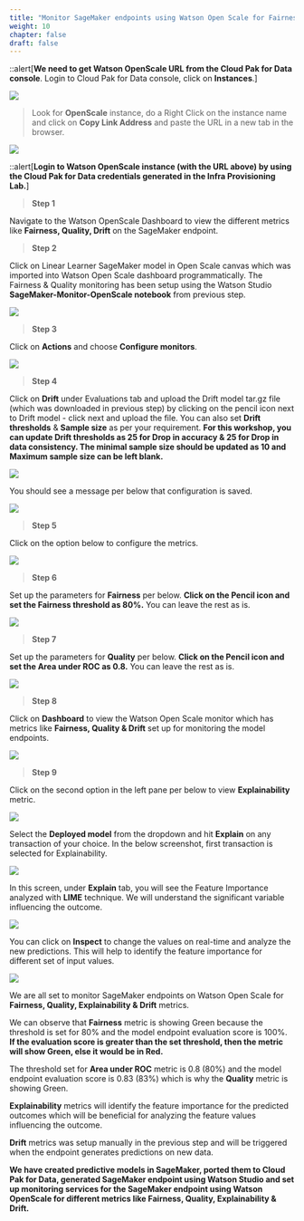 ```yaml
---
title: "Monitor SageMaker endpoints using Watson Open Scale for Fairness, Quality & Drift detection"
weight: 10
chapter: false
draft: false
---
```


::alert[**We need to get Watson OpenScale URL from the Cloud Pak for Data console**. Login to Cloud Pak for Data console, click on **Instances**.]

![](/static/images/20_trusted_ai_lab/wos-cpd.png)

> Look for **OpenScale** instance, do a Right Click on the instance name and click on **Copy Link Address** and paste the URL in a new tab in the browser. 

![](/static/images/20_trusted_ai_lab/wos-url.png)

::alert[**Login to Watson OpenScale instance (with the URL above) by using the Cloud Pak for Data credentials generated in the Infra Provisioning Lab.**]

> **Step 1**

Navigate to the Watson OpenScale Dashboard to view the different metrics like **Fairness, Quality, Drift** on the SageMaker endpoint. 

> **Step 2**

Click on Linear Learner SageMaker model in Open Scale canvas which was imported into Watson Open Scale dashboard programmatically. The Fairness & Quality monitoring has been setup using the Watson Studio **SageMaker-Monitor-OpenScale notebook** from previous step.

![](/static/images/20_trusted_ai_lab/LL-wos.png)

> **Step 3**

Click on **Actions** and choose **Configure monitors**.

![](/static/images/20_trusted_ai_lab/conf-mon.png)

> **Step 4**

Click on **Drift** under Evaluations tab and upload the Drift model tar.gz file (which was downloaded in previous step) by clicking on the pencil icon next to Drift model - click next and upload the file. You can also set **Drift thresholds** & **Sample size** as per your requirement. **For this workshop, you can update Drift thresholds as 25 for Drop in accuracy & 25 for Drop in data consistency. The minimal sample size should be updated as 10 and Maximum sample size can be left blank.**

![](/static/images/20_trusted_ai_lab/upload-dd-model.png)

You should see a message per below that configuration is saved.

![](/static/images/20_trusted_ai_lab/dd-model-saved.png)

> **Step 5**

Click on the option below to configure the metrics.

![](/static/images/20_trusted_ai_lab/fair-qual.png)

> **Step 6**

Set up the parameters for **Fairness** per below. **Click on the Pencil icon and set the Fairness threshold as 80%.** You can leave the rest as is. 

![](/static/images/20_trusted_ai_lab/fairness-threshold.png)

> **Step 7**

Set up the parameters for **Quality** per below. **Click on the Pencil icon and set the Area under ROC as 0.8.** You can leave the rest as is. 

![](/static/images/20_trusted_ai_lab/quality.png)

> **Step 8**

Click on **Dashboard** to view the Watson Open Scale monitor which has metrics like **Fairness, Quality & Drift** set up for monitoring the model endpoints.

![](/static/images/20_trusted_ai_lab/wos.png)

> **Step 9**

Click on the second option in the left pane per below to view **Explainability** metric.

![](/static/images/20_trusted_ai_lab/explain-1.png)

Select the **Deployed model** from the dropdown and hit **Explain** on any transaction of your choice. In the below screenshot, first transaction is selected for Explainability.

![](/static/images/20_trusted_ai_lab/explain-2.png)

In this screen, under **Explain** tab, you will see the Feature Importance analyzed with **LIME** technique. We will understand the significant variable influencing the outcome. 

![](/static/images/20_trusted_ai_lab/explain-3.png)

You can click on **Inspect** to change the values on real-time and analyze the new predictions. This will help to identify the feature importance for different set of input values. 

![](/static/images/20_trusted_ai_lab/explain-4.png)

We are all set to monitor SageMaker endpoints on Watson Open Scale for **Fairness, Quality, Explainability & Drift** metrics. 

We can observe that **Fairness** metric is showing Green because the threshold is set for 80% and the model endpoint evaluation score is 100%. **If the evaluation score is greater than the set threshold, then the metric will show Green, else it would be in Red.**

The threshold set for **Area under ROC** metric is 0.8 (80%) and the model endpoint evaluation score is 0.83 (83%) which is why the **Quality** metric is showing Green. 

**Explainability** metrics will identify the feature importance for the predicted outcomes which will be beneficial for analyzing the feature values influencing the outcome.

**Drift** metrics was setup manually in the previous step and will be triggered when the endpoint generates predictions on new data.

**We have created predictive models in SageMaker, ported them to Cloud Pak for Data, generated SageMaker endpoint using Watson Studio and set up monitoring services for the SageMaker endpoint using Watson OpenScale for different metrics like Fairness, Quality, Explainability & Drift.**
